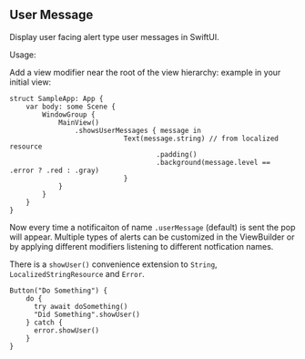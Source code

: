 ## User Message

Display user facing alert type user messages in SwiftUI.

Usage:

Add a view modifier near the root of the view hierarchy:
example in your initial view: 

```
struct SampleApp: App {
    var body: some Scene {
        WindowGroup {
            MainView()
                .showsUserMessages { message in
                            Text(message.string) // from localized resource
                                    .padding()
                                    .background(message.level == .error ? .red : .gray)
                            }
            }
        }
    }
}
```

Now every time a notificaiton of name `.userMessage` (default) is sent the pop will appear. 
Multiple types of alerts can be customized in the ViewBuilder or by applying different modifiers listening to different notfication names.


There is a `showUser()` convenience extension to `String`, `LocalizedStringResource` and `Error`.

``` 
Button("Do Something") {
    do {
      try await doSomething()
      "Did Something".showUser()
    } catch {
      error.showUser()
    }
}

```

